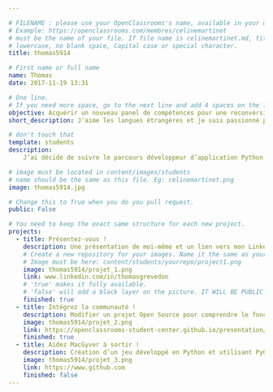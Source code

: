 ```yaml
---

# FILENAME : please use your OpenClassrooms's name, available in your url.
# Example: https://openclassrooms.com/membres/celinemartinet
# must be the name of your file. If file name is celinemartinet.md, title is celinemartinet.
# lowercase, no blank space, Capital case or special character.
title: thomas5914

# First name or full name
name: Thomas
date: 2017-11-19 13:31

# One line.
# If you need more space, go to the next line and add 4 spaces on the left, as in 'description'.
objective: Acquérir un nouveau panel de compétences pour une reconversion.
short_description: J’aime les langues étrangères et je suis passionné par l’Asie, particulièrement la Corée Du Sud.

# don't touch that
template: students
description:
    J’ai décidé de suivre le parcours développeur d’application Python dans le but d’acquérir un nouveau panel de compétences pour ensuite trouver un travail dans une start-up aux Pays-Bas, pays dans lequel je réside. J’aimerai, dans le futur, pouvoir combiner mes compétences et ma passion pour les langues étrangères avec mes compétences en développement.

# image must be located in content/images/students
# name should be the same as this file. Eg: celinemartinet.png
image: thomas5914.jpg

# Change this to True when you do you pull request.
public: False

# You need to keep the exact same structure for each new project.
projects:
  - title: Présentez-vous !
    description: Une présentation de moi-même et un lien vers mon LinkedIn.
    # Create a new repository for your images. Name it the same as your nickname and profile picture.
    # Image must be here: content/students/yourrepo/project1.png
    image: thomas5914/projet_1.png
    link: www.linkedin.com/in/thomasgrevedon
    # 'true' makes it fully available.
    # 'false' will add a black layer on the picture. IT WILL BE PUBLIC!
    finished: true
  - title: Intégrez la communauté !
    description: Modifier un projet Open Source pour comprendre le fonctionnement de Git, de Github et des pull requests.
    image: thomas5914/projet_2.png
    link: https://openclassrooms-student-center.github.io/presentation/students/thomas5914.html
    finished: true
  - title: Aidez MacGyver à sortir !
    description: Création d’un jeu développé en Python et utilisant PyGame.
    image: thomas5914/projet_3.png
    link: https://www.github.com
    finished: false
---
```

